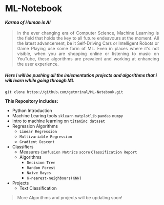# ML-Notebook
#### **_Karma of Human is AI_**

><div style="text-align: justify">In the ever changing era of Computer Science, Machine Learning is the field that holds the key to all future endeavours at the moment. All the latest advancement, be it Self-Driving Cars or Intelligent Robots or Game Playing use some form of ML. Even in places where it's not visible, when you are shopping online or listening to music on YouTube, these algorithms are prevalent and working at enhancing the user experience.</div>

##### Here I will be pushing all the imlementation projects and algorithms that i will learn while going through ML 

``` git clone https://github.com/getmrinal/ML-Notebook.git ```

 **This Repository includes:**
 * Python Introduction
 * Machine Learing tools  ```sklearn``` ```matplotlib``` ```pandas``` ```numpy```
 * Intro to machine learning on ```titaninc dataset```
 * Regression Algorithms
 	*  ```Linear Regression ```
	* ```Multivariable Regression```
	* ```Gradient Descent```
 * Classifiers
	* Measures ```Confusion Metrics``` ```score``` ```Classification Report```
	* Algorithms
		* ```Decision Tree```
		* ```Random Forest ```
		* ```Naive Bayes```
		* ```K-nearest-neighbours(KNN)```
* Projects
	* Text Classification
	
>More Algorithms and projects will be updating soon!
